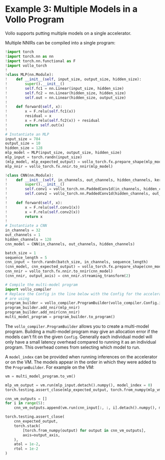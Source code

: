 # Example 3: Multiple Models in a Vollo Program

Vollo supports putting multiple models on a single accelerator.

Multiple NNIRs can be compiled into a single program:

```python
!import torch
!import torch.nn as nn
!import torch.nn.functional as F
!import vollo_torch
!
!class MLP(nn.Module):
!    def __init__(self, input_size, output_size, hidden_size):
!        super().__init__()
!        self.fc1 = nn.Linear(input_size, hidden_size)
!        self.fc2 = nn.Linear(hidden_size, hidden_size)
!        self.out = nn.Linear(hidden_size, output_size)
!
!    def forward(self, x):
!        x = F.relu(self.fc1(x))
!        residual = x
!        x = F.relu(self.fc2(x)) + residual
!        return self.out(x)
!
# Instantiate an MLP
input_size = 784
output_size = 10
hidden_size = 128
mlp_model = MLP(input_size, output_size, hidden_size)
mlp_input = torch.randn(input_size)
(mlp_model, mlp_expected_output) = vollo_torch.fx.prepare_shape(mlp_model, mlp_input)
mlp_nnir = vollo_torch.fx.nnir.to_nnir(mlp_model)

!class CNN(nn.Module):
!    def __init__(self, in_channels, out_channels, hidden_channels, kernel_size=3):
!        super().__init__()
!        self.conv1 = vollo_torch.nn.PaddedConv1d(in_channels, hidden_channels, kernel_size)
!        self.conv2 = vollo_torch.nn.PaddedConv1d(hidden_channels, out_channels, kernel_size)
!
!    def forward(self, x):
!        x = F.relu(self.conv1(x))
!        x = F.relu(self.conv2(x))
!        return x
!
# Instantiate a CNN
in_channels = 32
out_channels = 1
hidden_channels = 128
cnn_model = CNN(in_channels, out_channels, hidden_channels)

batch_size = 1
sequence_length = 5
cnn_input = torch.randn(batch_size, in_channels, sequence_length)
(cnn_model, cnn_expected_output) = vollo_torch.fx.prepare_shape(cnn_model, cnn_input)
cnn_nnir = vollo_torch.fx.nnir.to_nnir(cnn_model)
(cnn_nnir, output_axis) = cnn_nnir.streaming_transform(2)

# Compile the multi-model program
import vollo_compiler
# Replace the Config in the line below with the Config for the accelerator you
# are using
program_builder = vollo_compiler.ProgramBuilder(vollo_compiler.Config.ia_420f_c6b32())
program_builder.add_nnir(mlp_nnir)
program_builder.add_nnir(cnn_nnir)
multi_model_program = program_builder.to_program()
```

The `vollo_compiler.ProgramBuilder` allows you to create a multi-model program. Building a multi-model program may give an allocation error if
the models can't fit on the given `Config`. Generally each individual model will only have a small latency overhead compared to running it as an individual program. This overhead comes from selecting which model to run.

A `model_index` can be provided when running inferences on the accelerator or on the VM. The models appear in the order in which they were added to the `ProgramBuilder`. For example on the VM:

```python
vm = multi_model_program.to_vm()

mlp_vm_output = vm.run(mlp_input.detach().numpy(), model_index = 0)
torch.testing.assert_close(mlp_expected_output, torch.from_numpy(mlp_vm_output), atol = 1e-2, rtol = 1e-2)

cnn_vm_outputs = []
for i in range(5):
    cnn_vm_outputs.append(vm.run(cnn_input[:, :, i].detach().numpy(), model_index = 1))

torch.testing.assert_close(
    cnn_expected_output,
    torch.stack(
        [torch.from_numpy(output) for output in cnn_vm_outputs],
        axis=output_axis,
    ),
    atol = 1e-2,
    rtol = 1e-2
)
```
